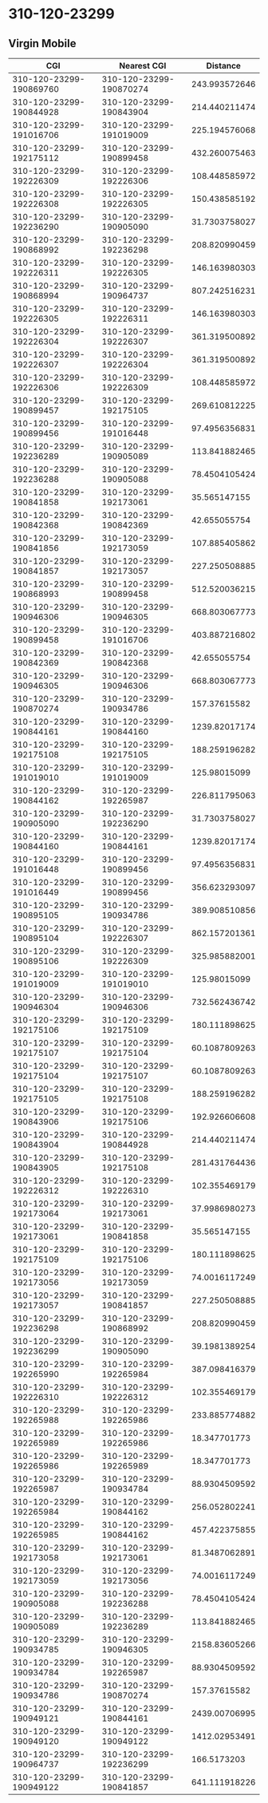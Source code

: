 # 310-120-23299
## Virgin Mobile


| CGI | Nearest CGI | Distance |
|-----|-------------|----------|
| 310-120-23299-190869760 | 310-120-23299-190870274 | 243.993572646 |
| 310-120-23299-190844928 | 310-120-23299-190843904 | 214.440211474 |
| 310-120-23299-191016706 | 310-120-23299-191019009 | 225.194576068 |
| 310-120-23299-192175112 | 310-120-23299-190899458 | 432.260075463 |
| 310-120-23299-192226309 | 310-120-23299-192226306 | 108.448585972 |
| 310-120-23299-192226308 | 310-120-23299-192226305 | 150.438585192 |
| 310-120-23299-192236290 | 310-120-23299-190905090 | 31.7303758027 |
| 310-120-23299-190868992 | 310-120-23299-192236298 | 208.820990459 |
| 310-120-23299-192226311 | 310-120-23299-192226305 | 146.163980303 |
| 310-120-23299-190868994 | 310-120-23299-190964737 | 807.242516231 |
| 310-120-23299-192226305 | 310-120-23299-192226311 | 146.163980303 |
| 310-120-23299-192226304 | 310-120-23299-192226307 | 361.319500892 |
| 310-120-23299-192226307 | 310-120-23299-192226304 | 361.319500892 |
| 310-120-23299-192226306 | 310-120-23299-192226309 | 108.448585972 |
| 310-120-23299-190899457 | 310-120-23299-192175105 | 269.610812225 |
| 310-120-23299-190899456 | 310-120-23299-191016448 | 97.4956356831 |
| 310-120-23299-192236289 | 310-120-23299-190905089 | 113.841882465 |
| 310-120-23299-192236288 | 310-120-23299-190905088 | 78.4504105424 |
| 310-120-23299-190841858 | 310-120-23299-192173061 | 35.565147155 |
| 310-120-23299-190842368 | 310-120-23299-190842369 | 42.655055754 |
| 310-120-23299-190841856 | 310-120-23299-192173059 | 107.885405862 |
| 310-120-23299-190841857 | 310-120-23299-192173057 | 227.250508885 |
| 310-120-23299-190868993 | 310-120-23299-190899458 | 512.520036215 |
| 310-120-23299-190946306 | 310-120-23299-190946305 | 668.803067773 |
| 310-120-23299-190899458 | 310-120-23299-191016706 | 403.887216802 |
| 310-120-23299-190842369 | 310-120-23299-190842368 | 42.655055754 |
| 310-120-23299-190946305 | 310-120-23299-190946306 | 668.803067773 |
| 310-120-23299-190870274 | 310-120-23299-190934786 | 157.37615582 |
| 310-120-23299-190844161 | 310-120-23299-190844160 | 1239.82017174 |
| 310-120-23299-192175108 | 310-120-23299-192175105 | 188.259196282 |
| 310-120-23299-191019010 | 310-120-23299-191019009 | 125.98015099 |
| 310-120-23299-190844162 | 310-120-23299-192265987 | 226.811795063 |
| 310-120-23299-190905090 | 310-120-23299-192236290 | 31.7303758027 |
| 310-120-23299-190844160 | 310-120-23299-190844161 | 1239.82017174 |
| 310-120-23299-191016448 | 310-120-23299-190899456 | 97.4956356831 |
| 310-120-23299-191016449 | 310-120-23299-190899456 | 356.623293097 |
| 310-120-23299-190895105 | 310-120-23299-190934786 | 389.908510856 |
| 310-120-23299-190895104 | 310-120-23299-192226307 | 862.157201361 |
| 310-120-23299-190895106 | 310-120-23299-192226309 | 325.985882001 |
| 310-120-23299-191019009 | 310-120-23299-191019010 | 125.98015099 |
| 310-120-23299-190946304 | 310-120-23299-190946306 | 732.562436742 |
| 310-120-23299-192175106 | 310-120-23299-192175109 | 180.111898625 |
| 310-120-23299-192175107 | 310-120-23299-192175104 | 60.1087809263 |
| 310-120-23299-192175104 | 310-120-23299-192175107 | 60.1087809263 |
| 310-120-23299-192175105 | 310-120-23299-192175108 | 188.259196282 |
| 310-120-23299-190843906 | 310-120-23299-192175106 | 192.926606608 |
| 310-120-23299-190843904 | 310-120-23299-190844928 | 214.440211474 |
| 310-120-23299-190843905 | 310-120-23299-192175108 | 281.431764436 |
| 310-120-23299-192226312 | 310-120-23299-192226310 | 102.355469179 |
| 310-120-23299-192173064 | 310-120-23299-192173061 | 37.9986980273 |
| 310-120-23299-192173061 | 310-120-23299-190841858 | 35.565147155 |
| 310-120-23299-192175109 | 310-120-23299-192175106 | 180.111898625 |
| 310-120-23299-192173056 | 310-120-23299-192173059 | 74.0016117249 |
| 310-120-23299-192173057 | 310-120-23299-190841857 | 227.250508885 |
| 310-120-23299-192236298 | 310-120-23299-190868992 | 208.820990459 |
| 310-120-23299-192236299 | 310-120-23299-190905090 | 39.1981389254 |
| 310-120-23299-192265990 | 310-120-23299-192265984 | 387.098416379 |
| 310-120-23299-192226310 | 310-120-23299-192226312 | 102.355469179 |
| 310-120-23299-192265988 | 310-120-23299-192265986 | 233.885774882 |
| 310-120-23299-192265989 | 310-120-23299-192265986 | 18.347701773 |
| 310-120-23299-192265986 | 310-120-23299-192265989 | 18.347701773 |
| 310-120-23299-192265987 | 310-120-23299-190934784 | 88.9304509592 |
| 310-120-23299-192265984 | 310-120-23299-190844162 | 256.052802241 |
| 310-120-23299-192265985 | 310-120-23299-190844162 | 457.422375855 |
| 310-120-23299-192173058 | 310-120-23299-192173061 | 81.3487062891 |
| 310-120-23299-192173059 | 310-120-23299-192173056 | 74.0016117249 |
| 310-120-23299-190905088 | 310-120-23299-192236288 | 78.4504105424 |
| 310-120-23299-190905089 | 310-120-23299-192236289 | 113.841882465 |
| 310-120-23299-190934785 | 310-120-23299-190946305 | 2158.83605266 |
| 310-120-23299-190934784 | 310-120-23299-192265987 | 88.9304509592 |
| 310-120-23299-190934786 | 310-120-23299-190870274 | 157.37615582 |
| 310-120-23299-190949121 | 310-120-23299-190844161 | 2439.00706995 |
| 310-120-23299-190949120 | 310-120-23299-190949122 | 1412.02953491 |
| 310-120-23299-190964737 | 310-120-23299-192236299 | 166.5173203 |
| 310-120-23299-190949122 | 310-120-23299-190841857 | 641.111918226 |
